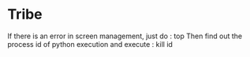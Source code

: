 # Tribe

If there is an error in screen management, just do :
top
Then find out the process id of python execution and execute :
kill id
